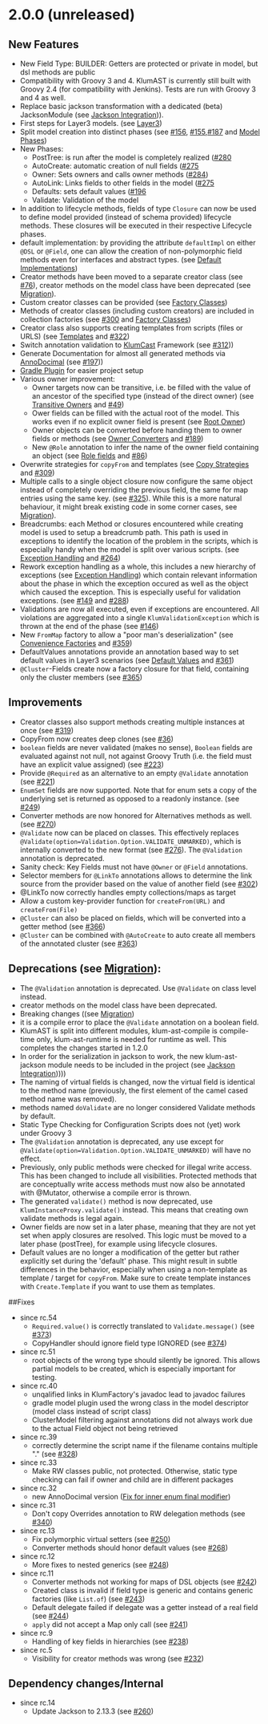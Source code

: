 # 2.0.0 (unreleased)
## New Features
- New Field Type: BUILDER: Getters are protected or private in model, but dsl methods are public
- Compatibility with Groovy 3 and 4. KlumAST is currently still built with Groovy 2.4 (for compatibility with Jenkins). Tests are run with Groovy 3 and 4 as well.
- Replace basic jackson transformation with a dedicated (beta) JacksonModule (see [Jackson Integration](https://github.com/klum-dsl/klum-ast/wiki/Migration))).
- First steps for Layer3 models. (see [Layer3](https://github.com/klum-dsl/klum-ast/wiki/Layer3))    
- Split model creation into distinct phases (see [#156](https://github.com/klum-dsl/klum-ast/issues/156), [#155](https://github.com/klum-dsl/klum-ast/issues/155),[#187](https://github.com/klum-dsl/klum-ast/issues/187) and [Model Phases](https://github.com/klum-dsl/klum-ast/wiki/Model-Phases))
- New Phases:
  - PostTree: is run after the model is completely realized ([#280](https://github.com/klum-dsl/klum-ast/issues/280)
  - AutoCreate: automatic creation of null fields ([#275](https://github.com/klum-dsl/klum-ast/issues/275)
  - Owner: Sets owners and calls owner methods ([#284](https://github.com/klum-dsl/klum-ast/issues/284))
  - AutoLink: Links fields to other fields in the model ([#275](https://github.com/klum-dsl/klum-ast/issues/275)
  - Defaults: sets default values ([#196](https://github.com/klum-dsl/klum-ast/issues/196)
  - Validate: Validation of the model
- In addition to lifecycle methods, fields of type `Closure` can now be used to define model provided (instead of schema provided) lifecycle methods. These closures will be executed in their respective Lifecycle phases.
- default implementation: by providing the attribute `defaultImpl` on either `@DSL` or `@Field`, one can allow the creation of non-polymorphic field methods even for interfaces and abstract types. (see [Default Implementations](https://github.com/klum-dsl/klum-ast/wiki/Basics#default-implementations))
- Creator methods have been moved to a separate creator class (see [#76](https://github.com/klum-dsl/klum-ast/issues/76)), creator methods on the model class have been deprecated (see [Migration](https://github.com/klum-dsl/klum-ast/wiki/Migration)). 
- Custom creator classes can be provided (see [Factory Classes](https://github.com/klum-dsl/klum-ast/wiki/Factory-Classes))
- Methods of creator classes (including custom creators) are included in collection factories (see [#300](https://github.com/klum-dsl/klum-ast/issues/300) and [Factory Classes](https://github.com/klum-dsl/klum-ast/wiki/Factory-Classes#Creator-methods-and-collection-factories))
- Creator class also supports creating templates from scripts (files or URLS) (see [Templates](https://github.com/klum-dsl/klum-ast/wiki/Templates) and [#322](https://github.com/klum-dsl/klum-ast/issues/322))
- Switch annotation validation to [KlumCast](https://github.com/klum-dsl/klum-cast) Framework (see [#312](https://github.com/klum-dsl/klum-ast/issues/312)))
- Generate Documentation for almost all generated methods via [AnnoDocimal](https://github.com/blackbuild/anno-docimal) (see [#197](https://github.com/klum-dsl/klum-ast/issues/197)))
- [Gradle Plugin](https://github.com/klum-dsl/klum-ast/wiki/Gradle-Plugins) for easier project setup
- Various owner improvement:
  - Owner targets now can be transitive, i.e. be filled with the value of an ancestor of the specified type (instead of the direct owner) (see [Transitive Owners](https://github.com/klum-dsl/klum-ast/wiki/Basics#transitive-owners) and [#49](https://github.com/klum-dsl/klum-ast/issues/49))
  - Ower fields can be filled with the actual root of the model. This works even if no explicit owner field is present (see [Root Owner](https://github.com/klum-dsl/klum-ast/wiki/Basics#root-owners))
  - Owner objects can be converted before handing them to owner fields or methods (see [Owner Converters](https://github.com/klum-dsl/klum-ast/wiki/Basics#owner-converters) and [#189](https://github.com/klum-dsl/klum-ast/issues/189))
  - New `@Role` annotation to infer the name of the owner field containing an object (see [Role fields](https://github.com/klum-dsl/klum-ast/wiki/Layer3#role-fields) and [#86](https://github.com/klum-dsl/klum-ast/issues/86))
- Overwrite strategies for `copyFrom` and templates (see [Copy Strategies](https://github.com/klum-dsl/klum-ast/wiki/Copy-Strategies) and [#309](https://github.com/klum-dsl/klum-ast/issues/309))
- Multiple calls to a single object closure now configure the same object instead of completely overriding the previous field, the same for map entries using the same key. (see [#325](https://github.com/klum-dsl/klum-ast/issues/325)). While this is a more natural behaviour, it might break existing code in some corner cases, see [Migration](https://github.com/klum-dsl/klum-ast/wiki/Migration)).
- Breadcrumbs: each Method or closures encountered while creating model is used to setup a breadcrumb path. This path is used in exceptions to identify the location of the problem in the scripts, which is especially handy when the model is split over various scripts. (see [Exception Handling](https://github.com/klum-dsl/klum-ast/wiki/Exception-Handling) and [#264](https://github.com/klum-dsl/klum-ast/issues/264))
- Rework exception handling as a whole, this includes a new hierarchy of exceptions (see [Exception Handling](https://github.com/klum-dsl/klum-ast/wiki/Exception-Handling)) which contain relevant information about the phase in which the exception occured as well as the object which caused the exception. This is especially useful for validation exceptions. (see [#149](https://github.com/klum-dsl/klum-ast/issues/149) and [#288](https://github.com/klum-dsl/klum-ast/issues/288))
- Validations are now all executed, even if exceptions are encountered. All violations are aggregated into a single `KlumValidationException` which is thrown at the end of the phase (see [#146](https://github.com/klum-dsl/klum-ast/issues/146))
- New `FromMap` factory to allow a "poor man's deserialization" (see [Convenience Factories](https://github.com/klum-dsl/klum-ast/wiki/Convenience-Factories#Map) and [#359](https://github.com/klum-dsl/klum-ast/issues/359)) 
- DefaultValues annotations provide an annotation based way to set default values in Layer3 scenarios (see [Default Values](https://github.com/klum-dsl/klum-ast/wiki/Default-Values#DefaultValues-annotation) and [#361](https://github.com/klum-dsl/klum-ast/issues/361))
- `@Cluster`-Fields create now a factory closure for that field, containing only the cluster members (see [#365](https://github.com/klum-dsl/klum-ast/issues/365))

## Improvements
- Creator classes also support methods creating multiple instances at once (see [#319](https://github.com/klum-dsl/klum-ast/issues/319))
- CopyFrom now creates deep clones (see [#36](https://github.com/klum-dsl/klum-ast/issues/36))
- `boolean` fields are never validated (makes no sense), `Boolean` fields are evaluated against not null, not against Groovy Truth (i.e. the field must have an explicit value assigned) (see [#223](https://github.com/klum-dsl/klum-ast/issues/223))
- Provide `@Required` as an alternative to an empty `@Validate` annotation (see [#221](https://github.com/klum-dsl/klum-ast/issues/221))
- `EnumSet` fields are now supported. Note that for enum sets a copy of the underlying set is returned as opposed to a readonly instance. (see [#249](https://github.com/klum-dsl/klum-ast/issues/249))
- Converter methods are now honored for Alternatives methods as well. (see [#270](https://github.com/klum-dsl/klum-ast/issues/270))
- `@Validate` now can be placed on classes. This effectively replaces `@Validate(option=Validation.Option.VALIDATE_UNMARKED)`, which is internally converted to the new format (see [#276](https://github.com/klum-dsl/klum-ast/issues/276)). The `@Validation` annotation is deprecated.
- Sanity check: Key Fields must not have `@Owner` or `@Field` annotations.
- Selector members for `@LinkTo` annotations allows to determine the link source from the provider based on the value of another field (see [#302](https://github.com/klum-dsl/klum-ast/issues/302))
- @LinkTo now correctly handles empty collections/maps as target
- Allow a custom key-provider function for `createFrom(URL)` and `createFrom(File)` 
- `@Cluster` can also be placed on fields, which will be converted into a getter method (see [#366](https://github.com/klum-dsl/klum-ast/issues/366))
- `@Cluster` can be combined with `@AutoCreate` to auto create all members of the annotated cluster (see [#363](https://github.com/klum-dsl/klum-ast/issues/363))

## Deprecations (see [Migration](https://github.com/klum-dsl/klum-ast/wiki/Migration)):
  - The `@Validation` annotation is deprecated. Use `@Validate` on class level instead.
  - creator methods on the model class have been deprecated.
- Breaking changes ((see [Migration](https://github.com/klum-dsl/klum-ast/wiki/Migration))
- it is a compile error to place the `@Validate` annotation on a boolean field.
- KlumAST is split into different modules, klum-ast-compile is compile-time only,
  klum-ast-runtime is needed for runtime as well. This completes
  the changes started in 1.2.0
- In order for the serialization in jackson to work, the new klum-ast-jackson module needs to be included in the project (see [Jackson Integration](https://github.com/klum-dsl/klum-ast/wiki/Jackson-Integration)))))
- The naming of virtual fields is changed, now the virtual field
  is identical to the method name (previously, the first element of the camel
  cased method name was removed).
- methods named `doValidate` are no longer considered Validate methods by default.
- Static Type Checking for Configuration Scripts does not (yet) work under Groovy 3
- The `@Validation` annotation is deprecated, any use except for `@Validate(option=Validation.Option.VALIDATE_UNMARKED)` will have no effect.
- Previously, only public methods were checked for illegal write access. This has been changed to include all visibilities. Protected methods that are conceptually write access methods must now also be annotated with @Mutator, otherwise a compile error is thrown.
- The generated `validate()` method is now deprecated, use `KlumInstanceProxy.validate()` instead. This means that creating own validate methods is legal again.
- Owner fields are now set in a later phase, meaning that they are not yet set when apply closures are resolved. This logic must be moved to a later phase (postTree), for example using lifecycle closures.
- Default values are no longer a modification of the getter but rather explicitly set during the 'default' phase. This might result in subtle differences in the behavior, especially when using a non-template as template / target for
 `copyFrom`. Make sure to create template instances with `Create.Template` if you want to use them as templates.

##Fixes
- since rc.54
  - `Required.value()` is correctly translated to `Validate.message()` (see [#373](https://github.com/klum-dsl/klum-ast/issues/373))
  - CopyHandler should ignore field type IGNORED (see [#374](https://github.com/klum-dsl/klum-ast/issues/374))
- since rc.51
  - root objects of the wrong type should silently be ignored. This allows partial models to be created, which is especially
    important for testing.
- since rc.40
  - unqalified links in KlumFactory's javadoc lead to javadoc failures
  - gradle model plugin used the wrong class in the model descriptor (model class instead of script class)
  - ClusterModel filtering against annotations did not always work due to the actual Field object not being retrieved
- since rc.39
  - correctly determine the script name if the filename contains multiple "." (see [#328](https://github.com/klum-dsl/klum-ast/issues/328))
- since rc.33
  - Make RW classes public, not protected. Otherwise, static type checking can fail if owner and child are in different packages 
- since rc.32
  - new AnnoDocimal version ([Fix for inner enum final modifier](https://github.com/blackbuild/anno-docimal/issues/31))
- since rc.31
  - Don't copy Overrides annotation to RW delegation methods (see [#340](https://github.com/klum-dsl/klum-ast/issues/340))
- since rc.13
  - Fix polymorphic virtual setters (see [#250](https://github.com/klum-dsl/klum-ast/issues/250))
  - Converter methods should honor default values (see [#268](https://github.com/klum-dsl/klum-ast/issues/268))
- since rc.12
  - More fixes to nested generics (see [#248](https://github.com/klum-dsl/klum-ast/issues/248))
- since rc.11
  - Converter methods not working for maps of DSL objects (see [#242](https://github.com/klum-dsl/klum-ast/issues/242))
  - Created class is invalid if field type is generic and contains generic factories (like `List.of`) (see [#243](https://github.com/klum-dsl/klum-ast/issues/243))
  - Default delegate failed if delegate was a getter instead of a real field (see [#244](https://github.com/klum-dsl/klum-ast/issues/244))
  - `apply` did not accept a Map only call (see [#241](https://github.com/klum-dsl/klum-ast/issues/241))
- since rc.9
  - Handling of key fields in hierarchies (see [#238](https://github.com/klum-dsl/klum-ast/issues/238))
- since rc.5
  - Visibility for creator methods was wrong (see [#232](https://github.com/klum-dsl/klum-ast/issues/232))
    
## Dependency changes/Internal
- since rc.14
  - Update Jackson to 2.13.3 (see [#260](https://github.com/klum-dsl/klum-ast/issues/260))

